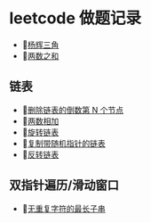 # leetcode 做题记录

- 🔗[杨辉三角](https://github.com/fivejokers/alg/blob/main/1.js)
- 🔗[两数之和](https://github.com/fivejokers/alg/blob/main/2.js)

## 链表

- 🔗[删除链表的倒数第 N 个节点](https://github.com/fivejokers/alg/blob/main/3.js)
- 🔗[两数相加](https://github.com/fivejokers/alg/blob/main/4.js)
- 🔗[旋转链表](https://github.com/fivejokers/alg/blob/main/5.js)
- 🔗[复制带随机指针的链表](https://github.com/fivejokers/alg/blob/main/6.js)
- 🔗[反转链表](https://github.com/fivejokers/alg/blob/main/7.js)

## 双指针遍历/滑动窗口
- 🔗[无重复字符的最长子串](https://github.com/fivejokers/alg/blob/main/8.js)

